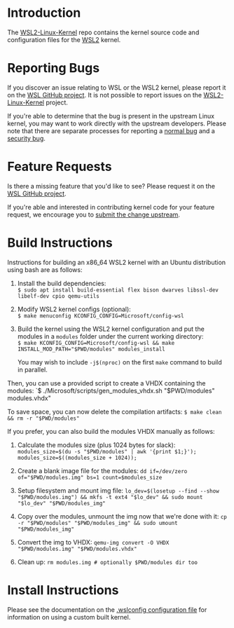 # Introduction

The [WSL2-Linux-Kernel][wsl2-kernel] repo contains the kernel source code and
configuration files for the [WSL2][about-wsl2] kernel.

# Reporting Bugs

If you discover an issue relating to WSL or the WSL2 kernel, please report it on
the [WSL GitHub project][wsl-issue]. It is not possible to report issues on the
[WSL2-Linux-Kernel][wsl2-kernel] project.

If you're able to determine that the bug is present in the upstream Linux
kernel, you may want to work directly with the upstream developers. Please note
that there are separate processes for reporting a [normal bug][normal-bug] and
a [security bug][security-bug].

# Feature Requests

Is there a missing feature that you'd like to see? Please request it on the
[WSL GitHub project][wsl-issue].

If you're able and interested in contributing kernel code for your feature
request, we encourage you to [submit the change upstream][submit-patch].

# Build Instructions

Instructions for building an x86_64 WSL2 kernel with an Ubuntu distribution using bash are
as follows:

1. Install the build dependencies:  
   `$ sudo apt install build-essential flex bison dwarves libssl-dev libelf-dev cpio qemu-utils`

2. Modify WSL2 kernel configs (optional):  
   `$ make menuconfig KCONFIG_CONFIG=Microsoft/config-wsl`

3. Build the kernel using the WSL2 kernel configuration and put the modules in a `modules`
   folder under the current working directory:  
   `$ make KCONFIG_CONFIG=Microsoft/config-wsl && make INSTALL_MOD_PATH="$PWD/modules" modules_install`
   
   You may wish to include `-j$(nproc)` on the first `make` command to build in parallel.

Then, you can use a provided script to create a VHDX containing the modules:
   `$ ./Microsoft/scripts/gen_modules_vhdx.sh "$PWD/modules" modules.vhdx"

To save space, you can now delete the compilation artifacts:
   `$ make clean && rm -r "$PWD/modules"`

If you prefer, you can also build the modules VHDX manually as follows:

1. Calculate the modules size (plus 1024 bytes for slack):
   `modules_size=$(du -s "$PWD/modules" | awk '{print $1;}'); modules_size=$((modules_size + 1024));`

2. Create a blank image file for the modules:
   `dd if=/dev/zero of="$PWD/modules.img" bs=1 count=$modules_size`

3. Setup filesystem and mount img file:
   `lo_dev=$(losetup --find --show "$PWD/modules.img") && mkfs -t ext4 "$lo_dev" && sudo mount "$lo_dev" "$PWD/modules_img"`

4. Copy over the modules, unmount the img now that we're done with it:
   `cp -r "$PWD/modules" "$PWD/modules_img" && sudo umount "$PWD/modules_img"`

5. Convert the img to VHDX:
   `qemu-img convert -O VHDX "$PWD/modules.img" "$PWD/modules.vhdx"`

6. Clean up:
   `rm modules.img # optionally $PWD/modules dir too`

# Install Instructions

Please see the documentation on the [.wslconfig configuration
file][install-inst] for information on using a custom built kernel.

[wsl2-kernel]:  https://github.com/microsoft/WSL2-Linux-Kernel
[about-wsl2]:   https://docs.microsoft.com/en-us/windows/wsl/about#what-is-wsl-2
[wsl-issue]:    https://github.com/microsoft/WSL/issues/new/choose
[normal-bug]:   https://www.kernel.org/doc/html/latest/admin-guide/bug-hunting.html#reporting-the-bug
[security-bug]: https://www.kernel.org/doc/html/latest/admin-guide/security-bugs.html
[submit-patch]: https://www.kernel.org/doc/html/latest/process/submitting-patches.html
[install-inst]: https://docs.microsoft.com/en-us/windows/wsl/wsl-config#configure-global-options-with-wslconfig
